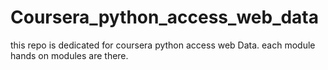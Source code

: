 # Coursera_python_access_web_data
this repo is dedicated for coursera python access web Data. each module hands on modules are there.
